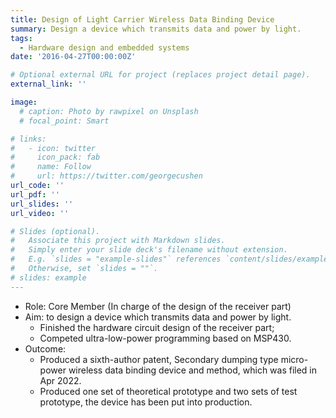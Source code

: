 ```yaml
---
title: Design of Light Carrier Wireless Data Binding Device
summary: Design a device which transmits data and power by light.
tags:
  - Hardware design and embedded systems
date: '2016-04-27T00:00:00Z'

# Optional external URL for project (replaces project detail page).
external_link: ''

image:
  # caption: Photo by rawpixel on Unsplash
  # focal_point: Smart

# links:
#   - icon: twitter
#     icon_pack: fab
#     name: Follow
#     url: https://twitter.com/georgecushen
url_code: ''
url_pdf: ''
url_slides: ''
url_video: ''

# Slides (optional).
#   Associate this project with Markdown slides.
#   Simply enter your slide deck's filename without extension.
#   E.g. `slides = "example-slides"` references `content/slides/example-slides.md`.
#   Otherwise, set `slides = ""`.
# slides: example
---
```


- Role: Core Member (In charge of the design of the receiver part)
- Aim: to design a device which transmits data and power by light.
  * Finished the hardware circuit design of the receiver part;
  * Competed ultra-low-power programming based on MSP430.
- Outcome: 
  * Produced a sixth-author patent, Secondary dumping type micro-power wireless data binding device and method, which was filed in Apr 2022.
  *	Produced one set of theoretical prototype and two sets of test prototype, the device has been put into production.

